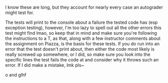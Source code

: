 I know these are long, but they account for nearly every case an autograder might test for.

The tests will print to the console about a failure the tested code has (esp exception testing),
however, I'm too lazy to spell out all the other errors this test might find lmao, so keep that in mind and make sure
you're following the instructions to a T, as that, along with a few instructor comments about the assignment 
on Piazza, is the basis for these tests. If you do run into an error that the test doesn't print about, then either the code
most likely is really screwed up somewhere, or I did, so make sure you look into the specific lines the test fails the 
code at and consider why it throws such an error. If I did make a mistake, lmk pls~

o and glhf
